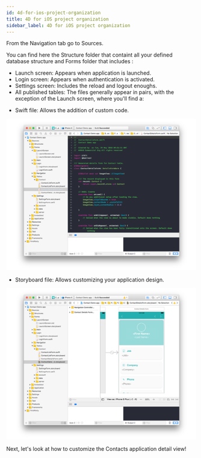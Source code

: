 ```yaml
---
id: 4d-for-ios-project-organization
title: 4D for iOS project organization
sidebar_label: 4D for iOS project organization
---
```




From the Navigation tab go to Sources.

You can find here the Structure folder that containt all your defined database structure and Forms folder that includes :

* Launch screen: Appears when application is launched.
* Login screen: Appears when authentication is activated.
* Settings screen: Includes the reload and logout enoughs.
* All published tables: The files generally appear in pairs, with the exception of the Launch screen, where you'll find a:
- Swift file: Allows the addition of custom code.

![alt-text](assets/customize-with-xcode/swift-file-Xcode-4D-for-iOS.png)


- Storyboard file: Allows customizing your application design.

![alt-text](assets/customize-with-xcode/storyboard-file-Xcode-4D-for-iOS.png)

Next, let's look at how to customize the Contacts application detail view!


